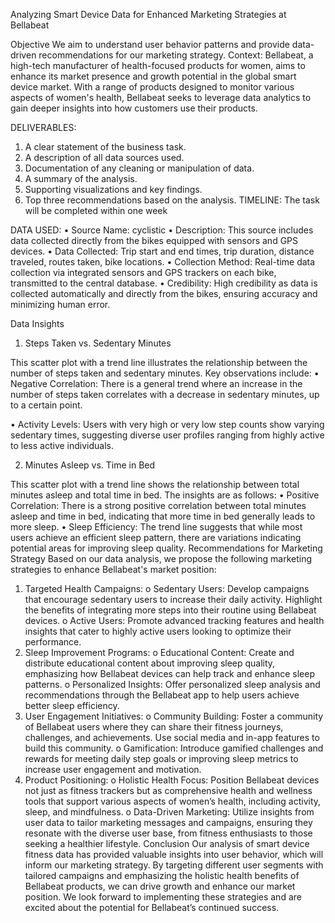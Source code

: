 Analyzing Smart Device Data for Enhanced Marketing Strategies at Bellabeat


Objective
 We aim to understand user behavior patterns and provide data-driven recommendations for our marketing strategy.
Context:
Bellabeat, a high-tech manufacturer of health-focused products for women, aims to enhance its market presence and growth potential in the global smart device market. With a range of products designed to monitor various aspects of women's health, Bellabeat seeks to leverage data analytics to gain deeper insights into how customers use their products.

DELIVERABLES:
1.	A clear statement of the business task.
2.	A description of all data sources used.
3.	Documentation of any cleaning or manipulation of data.
4.	A summary of the analysis.
5.	Supporting visualizations and key findings.
6.	Top three recommendations based on the analysis.
TIMELINE:
        The task will be completed within one week

DATA USED:
•  Source Name: cyclistic
•  Description: This source includes data collected directly from the bikes equipped with sensors and GPS devices.
•  Data Collected: Trip start and end times, trip duration, distance traveled, routes taken, bike locations.
•  Collection Method: Real-time data collection via integrated sensors and GPS trackers on each bike, transmitted to the central database.
•  Credibility: High credibility as data is collected automatically and directly from the bikes, ensuring accuracy and minimizing human error.


Data Insights
1. Steps Taken vs. Sedentary Minutes
 
This scatter plot with a trend line illustrates the relationship between the number of steps taken and sedentary minutes. Key observations include:
•	Negative Correlation: There is a general trend where an increase in the number of steps taken correlates with a decrease in sedentary minutes, up to a certain point.

•	Activity Levels: Users with very high or very low step counts show varying sedentary times, suggesting diverse user profiles ranging from highly active to less active individuals.









2. Minutes Asleep vs. Time in Bed
 
This scatter plot with a trend line shows the relationship between total minutes asleep and total time in bed. The insights are as follows:
•	Positive Correlation: There is a strong positive correlation between total minutes asleep and time in bed, indicating that more time in bed generally leads to more sleep.
•	Sleep Efficiency: The trend line suggests that while most users achieve an efficient sleep pattern, there are variations indicating potential areas for improving sleep quality.
Recommendations for Marketing Strategy
Based on our data analysis, we propose the following marketing strategies to enhance Bellabeat's market position:
1.	Targeted Health Campaigns:
o	Sedentary Users: Develop campaigns that encourage sedentary users to increase their daily activity. Highlight the benefits of integrating more steps into their routine using Bellabeat devices.
o	Active Users: Promote advanced tracking features and health insights that cater to highly active users looking to optimize their performance.
2.	Sleep Improvement Programs:
o	Educational Content: Create and distribute educational content about improving sleep quality, emphasizing how Bellabeat devices can help track and enhance sleep patterns.
o	Personalized Insights: Offer personalized sleep analysis and recommendations through the Bellabeat app to help users achieve better sleep efficiency.
3.	User Engagement Initiatives:
o	Community Building: Foster a community of Bellabeat users where they can share their fitness journeys, challenges, and achievements. Use social media and in-app features to build this community.
o	Gamification: Introduce gamified challenges and rewards for meeting daily step goals or improving sleep metrics to increase user engagement and motivation.
4.	Product Positioning:
o	Holistic Health Focus: Position Bellabeat devices not just as fitness trackers but as comprehensive health and wellness tools that support various aspects of women’s health, including activity, sleep, and mindfulness.
o	Data-Driven Marketing: Utilize insights from user data to tailor marketing messages and campaigns, ensuring they resonate with the diverse user base, from fitness enthusiasts to those seeking a healthier lifestyle.
Conclusion
Our analysis of smart device fitness data has provided valuable insights into user behavior, which will inform our marketing strategy. By targeting different user segments with tailored campaigns and emphasizing the holistic health benefits of Bellabeat products, we can drive growth and enhance our market position. We look forward to implementing these strategies and are excited about the potential for Bellabeat’s continued success.
